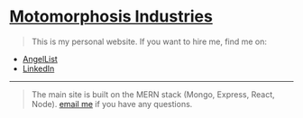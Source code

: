 # [Motomorphosis Industries](http://www.motomorphosis-ind.com/)
> This is my personal website. If you want to hire me, find me on:

* [AngelList](https://angel.co/christopher-brown-72)
* [LinkedIn](https://www.linkedin.com/in/xchristopherxbrown)

***
> The main site is built on the MERN stack (Mongo, Express, React, Node).
[email me](mailto:christopher.brown@motomorphosis-ind.com) if you have any questions.
